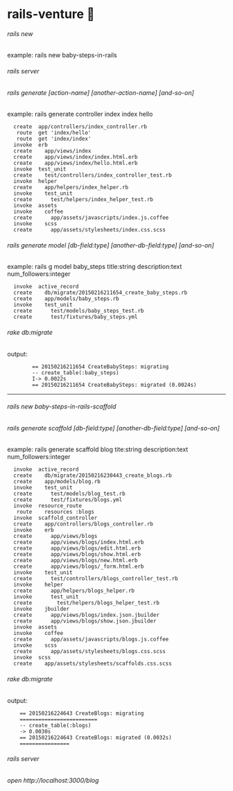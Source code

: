 # rails-venture :rocket:

###### rails new <app-name> #
example:
 rails new baby-steps-in-rails

###### rails server #

###### rails generate <controller-name> [action-name] [another-action-name] [and-so-on] #

example:
   rails generate controller index index hello

      create  app/controllers/index_controller.rb
       route  get 'index/hello'
       route  get 'index/index'
      invoke  erb
      create    app/views/index
      create    app/views/index/index.html.erb
      create    app/views/index/hello.html.erb
      invoke  test_unit
      create    test/controllers/index_controller_test.rb
      invoke  helper
      create    app/helpers/index_helper.rb
      invoke    test_unit
      create      test/helpers/index_helper_test.rb
      invoke  assets
      invoke    coffee
      create      app/assets/javascripts/index.js.coffee
      invoke    scss
      create      app/assets/stylesheets/index.css.scss


###### rails generate model <database-name> [db-field:type] [another-db-field:type] [and-so-on] #

example:
   rails g model baby_steps title:string description:text num_followers:integer

      invoke  active_record
      create    db/migrate/20150216211654_create_baby_steps.rb
      create    app/models/baby_steps.rb
      invoke    test_unit
      create      test/models/baby_steps_test.rb
      create      test/fixtures/baby_steps.yml

###### rake db:migrate #

output:

			== 20150216211654 CreateBabySteps: migrating
			-- create_table(:baby_steps)
			I-> 0.0022s
			== 20150216211654 CreateBabySteps: migrated (0.0024s)


---





###### rails new baby-steps-in-rails-scaffold #

###### rails generate scaffold <model-name> [db-field:type] [another-db-field:type] [and-so-on] #

example:
	rails generate scaffold blog tite:string description:text num_followers:integer
	   
      invoke  active_record
      create    db/migrate/20150216230443_create_blogs.rb
      create    app/models/blog.rb
      invoke    test_unit
      create      test/models/blog_test.rb
      create      test/fixtures/blogs.yml
      invoke  resource_route
       route    resources :blogs
      invoke  scaffold_controller
      create    app/controllers/blogs_controller.rb
      invoke    erb
      create      app/views/blogs
      create      app/views/blogs/index.html.erb
      create      app/views/blogs/edit.html.erb
      create      app/views/blogs/show.html.erb
      create      app/views/blogs/new.html.erb
      create      app/views/blogs/_form.html.erb
      invoke    test_unit
      create      test/controllers/blogs_controller_test.rb
      invoke    helper
      create      app/helpers/blogs_helper.rb
      invoke      test_unit
      create        test/helpers/blogs_helper_test.rb
      invoke    jbuilder
      create      app/views/blogs/index.json.jbuilder
      create      app/views/blogs/show.json.jbuilder
      invoke  assets
      invoke    coffee
      create      app/assets/javascripts/blogs.js.coffee
      invoke    scss
      create      app/assets/stylesheets/blogs.css.scss
      invoke  scss
      create    app/assets/stylesheets/scaffolds.css.scss

######    rake db:migrate #
output:

		== 20150216224643 CreateBlogs: migrating 
		=========================
		-- create_table(:blogs)
		-> 0.0030s
		== 20150216224643 CreateBlogs: migrated (0.0032s) 
		================

###### rails server #

###### open http://localhost:3000/blog #

###### #
###### #
###### #
###### #

